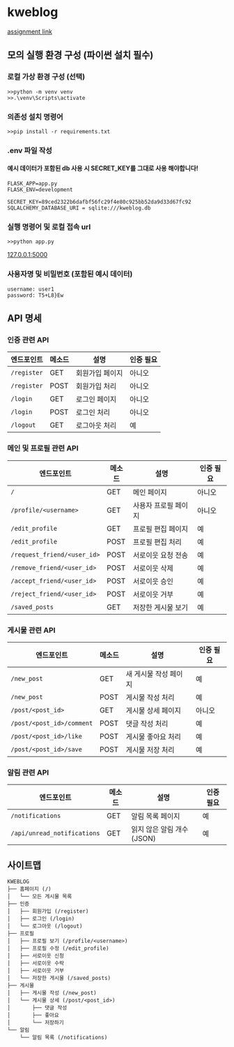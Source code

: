 # kweblog

[assignment link](https://kwebofficial.notion.site/2025-16355c7781bc80a09841feaf1c141070)

## 모의 실행 환경 구성 (파이썬 설치 필수)

### 로컬 가상 환경 구성 (선택)

```
>>python -m venv venv
>>.\venv\Scripts\activate
```

### 의존성 설치 명령어

```
>>pip install -r requirements.txt
```

### .env 파일 작성

#### 예시 데이터가 포함된 db 사용 시 SECRET_KEY를 그대로 사용 해야합니다!

```
FLASK_APP=app.py
FLASK_ENV=development

SECRET_KEY=89ced2322b6dafbf56fc29f4e80c925bb52da9d33d67fc92
SQLALCHEMY_DATABASE_URI = sqlite:///kweblog.db
```

### 실행 명령어 및 로컬 접속 url

```
>>python app.py
```

[127.0.0.1:5000](http://127.0.0.1:5000)

### 사용자명 및 비밀번호 (포함된 예시 데이터)

```
username: user1
password: T5+L8}Ew
```

## API 명세

### 인증 관련 API

| 엔드포인트  | 메소드 | 설명            | 인증 필요 |
| ----------- | ------ | --------------- | --------- |
| `/register` | GET    | 회원가입 페이지 | 아니오    |
| `/register` | POST   | 회원가입 처리   | 아니오    |
| `/login`    | GET    | 로그인 페이지   | 아니오    |
| `/login`    | POST   | 로그인 처리     | 아니오    |
| `/logout`   | GET    | 로그아웃 처리   | 예        |

### 메인 및 프로필 관련 API

| 엔드포인트                  | 메소드 | 설명                 | 인증 필요 |
| --------------------------- | ------ | -------------------- | --------- |
| `/`                         | GET    | 메인 페이지          | 아니오    |
| `/profile/<username>`       | GET    | 사용자 프로필 페이지 | 아니오    |
| `/edit_profile`             | GET    | 프로필 편집 페이지   | 예        |
| `/edit_profile`             | POST   | 프로필 편집 처리     | 예        |
| `/request_friend/<user_id>` | POST   | 서로이웃 요청 전송   | 예        |
| `/remove_friend/<user_id>`  | POST   | 서로이웃 삭제        | 예        |
| `/accept_friend/<user_id>`  | POST   | 서로이웃 승인        | 예        |
| `/reject_friend/<user_id>`  | POST   | 서로이웃 거부        | 예        |
| `/saved_posts`              | GET    | 저장한 게시물 보기   | 예        |

### 게시물 관련 API

| 엔드포인트                | 메소드 | 설명                  | 인증 필요 |
| ------------------------- | ------ | --------------------- | --------- |
| `/new_post`               | GET    | 새 게시물 작성 페이지 | 예        |
| `/new_post`               | POST   | 게시물 작성 처리      | 예        |
| `/post/<post_id>`         | GET    | 게시물 상세 페이지    | 아니오    |
| `/post/<post_id>/comment` | POST   | 댓글 작성 처리        | 예        |
| `/post/<post_id>/like`    | POST   | 게시물 좋아요 처리    | 예        |
| `/post/<post_id>/save`    | POST   | 게시물 저장 처리      | 예        |

### 알림 관련 API

| 엔드포인트                  | 메소드 | 설명                       | 인증 필요 |
| --------------------------- | ------ | -------------------------- | --------- |
| `/notifications`            | GET    | 알림 목록 페이지           | 예        |
| `/api/unread_notifications` | GET    | 읽지 않은 알림 개수 (JSON) | 예        |

## 사이트맵

```
KWEBLOG
├── 홈페이지 (/)
│   └── 모든 게시물 목록
├── 인증
│   ├── 회원가입 (/register)
│   ├── 로그인 (/login)
│   └── 로그아웃 (/logout)
├── 프로필
│   ├── 프로필 보기 (/profile/<username>)
│   ├── 프로필 수정 (/edit_profile)
│   ├── 서로이웃 신청
│   ├── 서로이웃 수락
│   ├── 서로이웃 거부
│   └── 저장한 게시물 (/saved_posts)
├── 게시물
│   ├── 게시물 작성 (/new_post)
│   └── 게시물 상세 (/post/<post_id>)
│       ├── 댓글 작성
│       ├── 좋아요
│       └── 저장하기
└── 알림
    └── 알림 목록 (/notifications)
```
